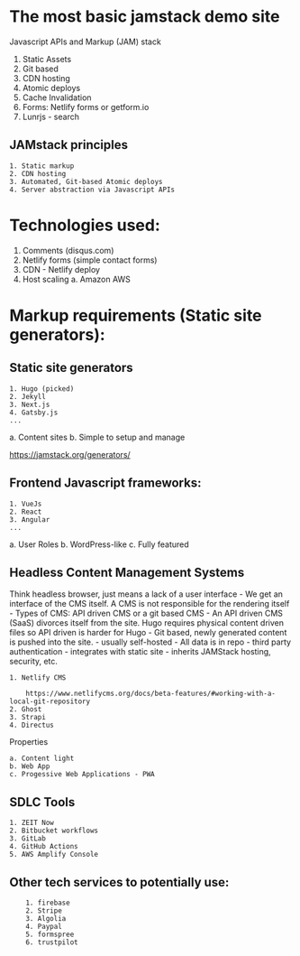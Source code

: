 # The most basic jamstack demo site
Javascript APIs and Markup (JAM) stack

1. Static Assets
2. Git based
3. CDN hosting
4. Atomic deploys
5. Cache Invalidation
6. Forms: Netlify forms or getform.io
7. Lunrjs - search

## JAMstack principles
    1. Static markup
    2. CDN hosting
    3. Automated, Git-based Atomic deploys
    4. Server abstraction via Javascript APIs

# Technologies used:
1. Comments (disqus.com)
2. Netlify forms (simple contact forms)
3. CDN - Netlify deploy
4. Host scaling
    a. Amazon AWS

# Markup requirements (Static site generators):
## Static site generators
    1. Hugo (picked)
    2. Jekyll
    3. Next.js
    4. Gatsby.js
    ...
a. Content sites
b. Simple to setup and manage 

https://jamstack.org/generators/



## Frontend Javascript frameworks:
    1. VueJs
    2. React
    3. Angular
    ...
a. User Roles
b. WordPress-like
c. Fully featured

## Headless Content Management Systems
Think headless browser, just means a lack of a user interface
    - We get an interface of the CMS itself. A CMS is not responsible for the rendering itself
    - Types of CMS: API driven CMS or a git based CMS
        - An API driven CMS (SaaS) divorces itself from the site. Hugo requires physical content driven files so API driven is harder for Hugo
        - Git based, newly generated content is pushed into the site.
            - usually self-hosted
            - All data is in repo 
            - third party authentication
            - integrates with static site
            - inherits JAMStack hosting, security, etc.
        

    1. Netlify CMS

        https://www.netlifycms.org/docs/beta-features/#working-with-a-local-git-repository
    2. Ghost
    3. Strapi
    4. Directus

Properties 

    a. Content light
    b. Web App
    c. Progessive Web Applications - PWA 
    


## SDLC Tools
    1. ZEIT Now
    2. Bitbucket workflows
    3. GitLab
    4. GitHub Actions
    5. AWS Amplify Console

## Other tech services to potentially use:

        1. firebase
        2. Stripe
        3. Algolia
        4. Paypal
        5. formspree
        6. trustpilot
